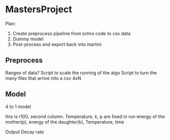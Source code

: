 # MastersProject

Plan:

1) Create preprocess pipeline from schro code to csv data
2) Dummy model
3) Post-process and export back into martini





## Preprocess
Ranges of data?
Script to scale the running of the algo
Script to turn the many files that arrive into a csv 4xN



## Model
4 to 1 model

this is r100, second column. Temperature, k, p are fixed in run
energy of the mother(p), energy of the daughter(k), Temperature, time
<!-- Inputs: Energy, Time, length, momentum -->
Output Decay rate

